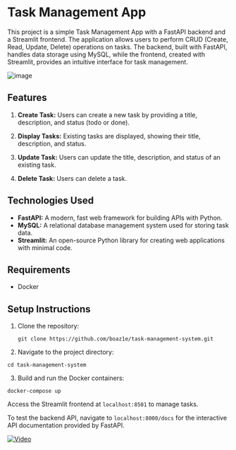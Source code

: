 # Task Management App

This project is a simple Task Management App with a FastAPI backend and a Streamlit frontend. The application allows users to perform CRUD (Create, Read, Update, Delete) operations on tasks. The backend, built with FastAPI, handles data storage using MySQL, while the frontend, created with Streamlit, provides an intuitive interface for task management.

![image](https://github.com/boaz1e/task-management-system/assets/108184198/0f84cb4e-efc6-485b-bc6d-970977a1dba9)

## Features

1. **Create Task:** Users can create a new task by providing a title, description, and status (todo or done).

2. **Display Tasks:** Existing tasks are displayed, showing their title, description, and status.

3. **Update Task:** Users can update the title, description, and status of an existing task.

4. **Delete Task:** Users can delete a task.

## Technologies Used

- **FastAPI:** A modern, fast web framework for building APIs with Python.
- **MySQL:** A relational database management system used for storing task data.
- **Streamlit:** An open-source Python library for creating web applications with minimal code.

## Requirements

- Docker

## Setup Instructions

1. Clone the repository:
   ```
   git clone https://github.com/boaz1e/task-management-system.git
   ```
2. Navigate to the project directory:

```
cd task-management-system
```

3. Build and run the Docker containers:

```
docker-compose up
```

Access the Streamlit frontend at ```localhost:8501``` to manage tasks.

To test the backend API, navigate to ```localhost:8000/docs``` for the interactive API documentation provided by FastAPI.


[![Video](https://img.youtube.com/vi/QLGogzCX0m4/0.jpg)](https://www.youtube.com/watch?v=QLGogzCX0m4)

